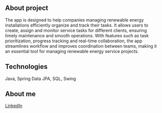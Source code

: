 ## About project

The app is designed to help companies managing renewable energy installations efficiently organize and track their tasks. It allows users to create, assign and monitor service tasks for different clients, ensuring timely maintenance and smooth operations. With features such as task prioritization, progress tracking and real-time collaboration, the app streamlines workflow and improves coordination between teams, making it an essential tool for managing renewable energy service projects.

## Technologies

Java, Spring Data JPA, SQL, Swing

## About me

[LinkedIn](https://www.linkedin.com/in/tomasz-kiecka/)

